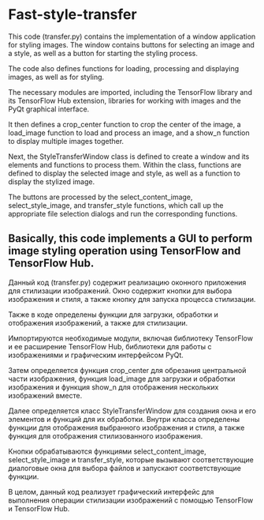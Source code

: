 # Fast-style-transfer
This code (transfer.py) contains the implementation of a window application for styling images.
The window contains buttons for selecting an image and a style, as well as a button for starting the styling process.

The code also defines functions for loading, processing and displaying images, as well as for styling.

The necessary modules are imported, including the TensorFlow library and its TensorFlow Hub extension, libraries for working with images and the PyQt graphical interface.

It then defines a crop_center function to crop the center of the image, a load_image function to load and process an image, and a show_n function to display multiple images together.

Next, the StyleTransferWindow class is defined to create a window and its elements and functions to process them. Within the class, functions are defined to display the selected image and style, as well as a function to display the stylized image.

The buttons are processed by the select_content_image, select_style_image, and transfer_style functions, which call up the appropriate file selection dialogs and run the corresponding functions.

Basically, this code implements a GUI to perform image styling operation using TensorFlow and TensorFlow Hub.
---------------------------------------------------------------------------------------------------------------------
Данный код (transfer.py) содержит реализацию оконного приложения для стилизации изображений.
Окно содержит кнопки для выбора изображения и стиля, а также кнопку для запуска процесса стилизации.

Также в коде определены функции для загрузки, обработки и отображения изображений, а также для стилизации.

Импортируются необходимые модули, включая библиотеку TensorFlow и ее расширение TensorFlow Hub, библиотеки для работы с изображениями и графическим интерфейсом PyQt.

Затем определяется функция crop_center для обрезания центральной части изображения, функция load_image для загрузки и обработки изображения и функция show_n для отображения нескольких изображений вместе.

Далее определяется класс StyleTransferWindow для создания окна и его элементов и функций для их обработки. Внутри класса определены функции для отображения выбранного изображения и стиля, а также функция для отображения стилизованного изображения.

Кнопки обрабатываются функциями select_content_image, select_style_image и transfer_style, которые вызывают соответствующие диалоговые окна для выбора файлов и запускают соответствующие функции.

В целом, данный код реализует графический интерфейс для выполнения операции стилизации изображений с помощью TensorFlow и TensorFlow Hub.

